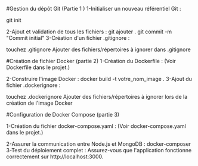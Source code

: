 #Gestion du dépôt Git (Partie 1 )
1-Initialiser un nouveau référentiel Git :

git init

2-Ajout et validation de tous les fichiers :
git ajouter .
git commit -m "Commit initial"
3-Création d'un fichier .gitignore :

touchez .gitignore
 Ajouter des fichiers/répertoires à ignorer dans .gitignore

#Création de fichier Docker (partie 2)
1-Création du Dockerfile :
(Voir Dockerfile dans le projet.)

2-Construire l'image Docker :
docker build -t votre_nom_image .
3-Ajout du fichier .dockerignore :

touchez .dockerignore
 Ajouter des fichiers/répertoires à ignorer lors de la création de l'image Docker

#Configuration de Docker Compose (partie 3)

1-Création du fichier docker-compose.yaml :
(Voir docker-compose.yaml dans le projet.)

2-Assurer la communication entre Node.js et MongoDB :
docker-composer
3-Test du déploiement complet :
Assurez-vous que l'application fonctionne correctement sur http://localhost:3000.
